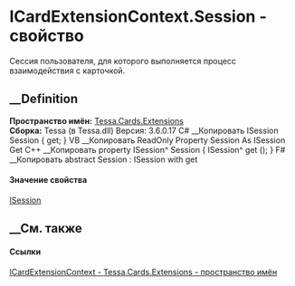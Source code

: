 # ICardExtensionContext.Session - свойство
Сессия пользователя, для которого выполняется процесс взаимодействия с
карточкой.
##  __Definition
 **Пространство имён:** [Tessa.Cards.Extensions](N_Tessa_Cards_Extensions.htm)  
 **Сборка:** Tessa (в Tessa.dll) Версия: 3.6.0.17
C# __Копировать
    ISession Session { get; }
VB __Копировать
     ReadOnly Property Session As ISession
    	Get
C++ __Копировать
    property ISession^ Session {
    	ISession^ get ();
    }
F# __Копировать
     abstract Session : ISession with get
#### Значение свойства
[ISession](T_Tessa_Platform_Runtime_ISession.htm)
##  __См. также
#### Ссылки
[ICardExtensionContext - ](T_Tessa_Cards_Extensions_ICardExtensionContext.htm)
[Tessa.Cards.Extensions - пространство имён](N_Tessa_Cards_Extensions.htm)
